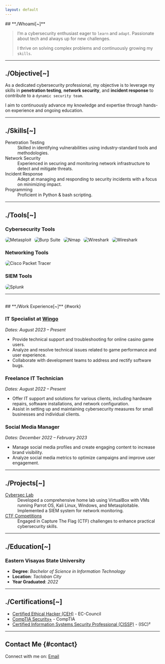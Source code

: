 ```yaml
---
layout: default
---
```

<p></p>
## **./Whoami[~]**

>   I’m a cybersecurity enthusiast eager to `learn` and `adapt`. Passionate about tech and always up for new challenges.
>  
> I thrive on solving complex problems and continuously growing my `skills`.

* * * * *
## **./Objective[~]**

As a dedicated cybersecurity professional, my objective is to leverage my skills in **penetration testing**, **network security**, and **incident response** to contribute to a `dynamic security team`. 

I aim to continuously advance my knowledge and expertise through hands-on experience and ongoing education.

* * *
## **./Skills[~]**

<dl>
<dt>Penetration Testing</dt>
<dd>Skilled in identifying vulnerabilities using industry-standard tools and methodologies.</dd>
<dt>Network Security</dt>
<dd>Experienced in securing and monitoring network infrastructure to detect and mitigate threats.</dd>
<dt>Incident Response</dt>
<dd>Adept at managing and responding to security incidents with a focus on minimizing impact.</dd>
<dt>Programming</dt>
<dd>Proficient in Python & bash scripting.</dd>
</dl>

* * *
## **./Tools[~]**

### **Cybersecurity Tools**

<p style="display: flex; flex-wrap: wrap; gap: 10px;">
  <img src="https://img.shields.io/badge/-Metasploit-000000?&style=for-the-badge&logo=Metasploit&logoColor=white" alt="Metasploit" style="border-radius: 8px;" />
  <img src="https://img.shields.io/badge/-Burp_Suite-FE8D00?&style=for-the-badge&logo=BurpSuite&logoColor=white" alt="Burp Suite" style="border-radius: 8px;" />
  <img src="https://img.shields.io/badge/-Nmap-000000?&style=for-the-badge&logo=Nmap&logoColor=white" alt="Nmap" style="border-radius: 8px;" />
  <img src="https://img.shields.io/badge/-Wireshark-1679A7?&style=for-the-badge&logo=Wireshark&logoColor=white" alt="Wireshark" style="border-radius: 8px;" />
  <img src="https://img.shields.io/badge/-Wireshark-1679A7?&style=flat-square&logo=Wireshark&logoColor=white" alt="Wireshark" style="border-radius: 8px;" />
</p>

### **Networking Tools**

<p style="display: flex; flex-wrap: wrap; gap: 10px;">
  <img src="https://img.shields.io/badge/-Cisco_Packet_Tracer-0072C6?&style=for-the-badge&logo=Cisco&logoColor=white" alt="Cisco Packet Tracer" style="border-radius: 8px;" />
</p>

### **SIEM Tools**

<p style="display: flex; flex-wrap: wrap; gap: 10px;">
  <img src="https://img.shields.io/badge/-Splunk-000000?&style=for-the-badge&logo=Splunk&logoColor=white" alt="Splunk" style="border-radius: 8px;" />
</p>

* * *
<br>
## **./Work Experience[~]** {#work}

### **IT Specialist** at [Wingo](https://wingo.com)
*Dates: August 2023 – Present*

- Provide technical support and troubleshooting for online casino game users.
- Analyze and resolve technical issues related to game performance and user experience.
- Collaborate with development teams to address and rectify software bugs.

### **Freelance IT Technician**
*Dates: August 2022 – Present*

- Offer IT support and solutions for various clients, including hardware repairs, software installations, and network configuration.
- Assist in setting up and maintaining cybersecurity measures for small businesses and individual clients.

### **Social Media Manager**
*Dates: December 2022 – February 2023*

- Manage social media profiles and create engaging content to increase brand visibility.
- Analyze social media metrics to optimize campaigns and improve user engagement.

* * *
## **./Projects[~]** 

<dl>
<dt><a href="https://github.com/ricoswabii/cybersec-lab" target="_blank">Cybersec Lab</a></dt>
<dd>Developed a comprehensive home lab using VirtualBox with VMs running Parrot OS, Kali Linux, Windows, and Metasploitable. Implemented a SIEM system for network monitoring.</dd>
<dt><a href="https://www.eccouncil.org/cybersecurity-exchange/ethical-hacking/capture-the-flag-ctf-cybersecurity/#:~:text=In%20cyber%20security%2C%20capture%20the,somewhere%20in%20the%20target%20environment." target="_blank">CTF Competitions</a></dt>
<dd>Engaged in Capture The Flag (CTF) challenges to enhance practical cybersecurity skills.</dd>
</dl>

* * *
## **./Education[~]** 

### Eastern Visayas State University
+ **Degree**: _Bachelor of Science in Information Technology_
+ **Location**: _Tacloban City_
+ **Year Graduated**: _2022_

* * *
## **./Certifications[~]**

- [Certified Ethical Hacker (CEH)](https://www.eccouncil.org/programs/certified-ethical-hacker-ceh/) - EC-Council
- [CompTIA Security+](https://www.comptia.org/certifications/security) - CompTIA
- [Certified Information Systems Security Professional (CISSP)](https://www.isc2.org/Certifications/CISSP) - (ISC)²

* * *
## **Contact Me** {#contact}

<p>
  Connect with me on:
  <a href="mailto:your.email@example.com">Email</a>
</p>
